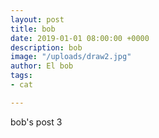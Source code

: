 ```yaml
---
layout: post
title: bob
date: 2019-01-01 08:00:00 +0000
description: bob
image: "/uploads/draw2.jpg"
author: El bob
tags: 
- cat

---
```

bob's post 3

